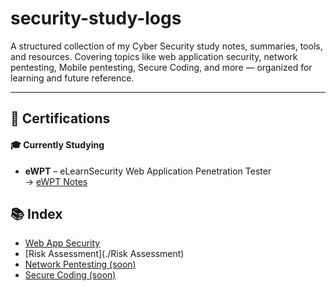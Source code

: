 # security-study-logs
A structured collection of my Cyber Security study notes, summaries, tools, and resources. Covering topics like web application security, network pentesting, Mobile pentesting, Secure Coding, and more — organized for learning and future reference.


---

## 🧾 Certifications

#### 🎓 Currently Studying
- **eWPT** – eLearnSecurity Web Application Penetration Tester  
  → [eWPT Notes](./eWPT/README.md)


## 📚 Index

- [Web App Security](./Web_App_Security)
- [Risk Assessment](./Risk Assessment)
- [Network Pentesting (soon)]()
- [Secure Coding (soon)]()
